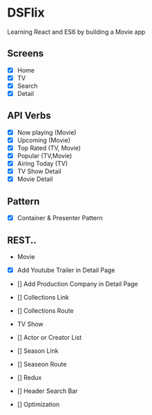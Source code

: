 # DSFlix

Learning React and ES6 by building a Movie app

## Screens

- [x] Home
- [x] TV
- [x] Search
- [x] Detail

## API Verbs

- [x] Now playing (Movie)
- [x] Upcoming (Movie)
- [x] Top Rated (TV, Movie)
- [x] Popular (TV,Movie)
- [x] Airing Today (TV)
- [x] TV Show Detail
- [x] Movie Detail

## Pattern

- [x] Container & Presenter Pattern

## REST..

- Movie
- [x] Add Youtube Trailer in Detail Page
- [] Add Production Company in Detail Page
- [] Collections Link
- [] Collections Route

- TV Show
- [] Actor or Creator List
- [] Season Link
- [] Seaseon Route

- [] Redux
- [] Header Search Bar
- [] Optimization
